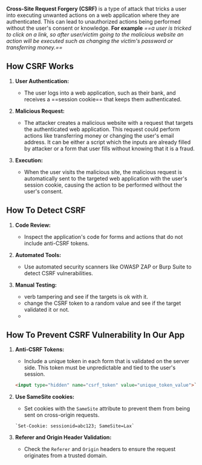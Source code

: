 **Cross-Site Request Forgery (CSRF)** is a type of attack that tricks a user into executing unwanted actions on a web application where they are authenticated. This can lead to unauthorized actions being performed without the user's consent or knowledge. **For example** *==a user is tricked to click on a link, so after user/victim going to the malicious website an action will be executed such as changing the victim's password or transferring money.==*

## How CSRF Works

1. **User Authentication:**
    - The user logs into a web application, such as their bank, and receives a ==session cookie== that keeps them authenticated.

1. **Malicious Request:**
    - The attacker creates a malicious website with a request that targets the authenticated web application. This request could perform actions like transferring money or changing the user's email address. It can be either a script which the inputs are already filled by attacker or a form that user fills without knowing that it is a fraud. 

1. **Execution:**
    - When the user visits the malicious site, the malicious request is automatically sent to the targeted web application with the user's session cookie, causing the action to be performed without the user's consent.

## How To Detect CSRF
1. **Code Review:**
    - Inspect the application's code for forms and actions that do not include anti-CSRF tokens.
    
1. **Automated Tools:**
    - Use automated security scanners like OWASP ZAP or Burp Suite to detect CSRF vulnerabilities.
    
1. **Manual Testing:**
    - verb tampering and see if the targets is ok with it.
    - change the CSRF token to a random value and see if the target validated it or not.
    - 




## How To Prevent CSRF Vulnerability In Our App
1. **Anti-CSRF Tokens:**
	- Include a unique token in each form that is validated on the server side. This token must be unpredictable and tied to the user's session.
	```html
	<input type="hidden" name="csrf_token" value="unique_token_value">`
	```

2. **Use SameSite cookies:**
	- Set cookies with the `SameSite` attribute to prevent them from being sent on cross-origin requests.
	```
	`Set-Cookie: sessionid=abc123; SameSite=Lax`
	```

3. **Referer and Origin Header Validation:**
	- Check the `Referer` and `Origin` headers to ensure the request originates from a trusted domain.
